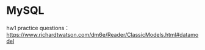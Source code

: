 # MySQL
hw1
practice questions：
https://www.richardtwatson.com/dm6e/Reader/ClassicModels.html#datamodel
